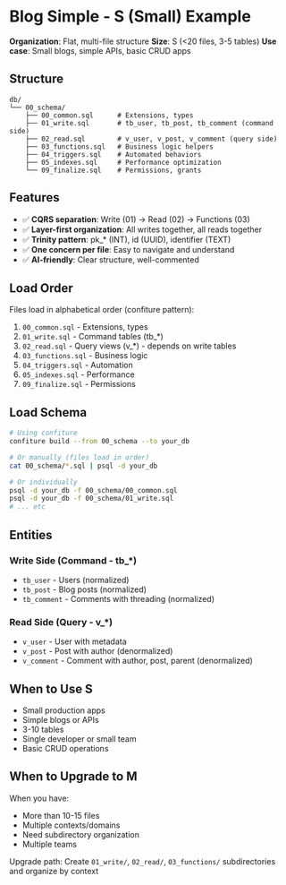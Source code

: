 # Blog Simple - S (Small) Example

**Organization**: Flat, multi-file structure
**Size**: S (<20 files, 3-5 tables)
**Use case**: Small blogs, simple APIs, basic CRUD apps

## Structure

```
db/
└── 00_schema/
    ├── 00_common.sql      # Extensions, types
    ├── 01_write.sql       # tb_user, tb_post, tb_comment (command side)
    ├── 02_read.sql        # v_user, v_post, v_comment (query side)
    ├── 03_functions.sql   # Business logic helpers
    ├── 04_triggers.sql    # Automated behaviors
    ├── 05_indexes.sql     # Performance optimization
    └── 09_finalize.sql    # Permissions, grants
```

## Features

- ✅ **CQRS separation**: Write (01) → Read (02) → Functions (03)
- ✅ **Layer-first organization**: All writes together, all reads together
- ✅ **Trinity pattern**: pk_* (INT), id (UUID), identifier (TEXT)
- ✅ **One concern per file**: Easy to navigate and understand
- ✅ **AI-friendly**: Clear structure, well-commented

## Load Order

Files load in alphabetical order (confiture pattern):
1. `00_common.sql` - Extensions, types
2. `01_write.sql` - Command tables (tb_*)
3. `02_read.sql` - Query views (v_*) - depends on write tables
4. `03_functions.sql` - Business logic
5. `04_triggers.sql` - Automation
6. `05_indexes.sql` - Performance
7. `09_finalize.sql` - Permissions

## Load Schema

```bash
# Using confiture
confiture build --from 00_schema --to your_db

# Or manually (files load in order)
cat 00_schema/*.sql | psql -d your_db

# Or individually
psql -d your_db -f 00_schema/00_common.sql
psql -d your_db -f 00_schema/01_write.sql
# ... etc
```

## Entities

### Write Side (Command - tb_*)
- `tb_user` - Users (normalized)
- `tb_post` - Blog posts (normalized)
- `tb_comment` - Comments with threading (normalized)

### Read Side (Query - v_*)
- `v_user` - User with metadata
- `v_post` - Post with author (denormalized)
- `v_comment` - Comment with author, post, parent (denormalized)

## When to Use S

- Small production apps
- Simple blogs or APIs
- 3-10 tables
- Single developer or small team
- Basic CRUD operations

## When to Upgrade to M

When you have:
- More than 10-15 files
- Multiple contexts/domains
- Need subdirectory organization
- Multiple teams

Upgrade path: Create `01_write/`, `02_read/`, `03_functions/` subdirectories and organize by context
